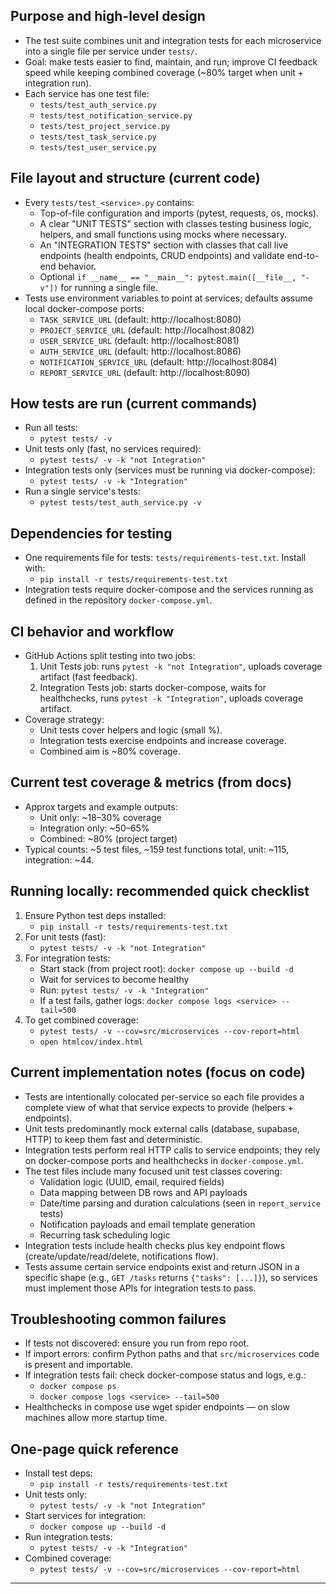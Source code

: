 ## Purpose and high-level design
- The test suite combines unit and integration tests for each microservice into a single file per service under `tests/`.
- Goal: make tests easier to find, maintain, and run; improve CI feedback speed while keeping combined coverage (~80% target when unit + integration run).
- Each service has one test file:
  - `tests/test_auth_service.py`
  - `tests/test_notification_service.py`
  - `tests/test_project_service.py`
  - `tests/test_task_service.py`
  - `tests/test_user_service.py`

## File layout and structure (current code)
- Every `tests/test_<service>.py` contains:
  - Top-of-file configuration and imports (pytest, requests, os, mocks).
  - A clear "UNIT TESTS" section with classes testing business logic, helpers, and small functions using mocks where necessary.
  - An "INTEGRATION TESTS" section with classes that call live endpoints (health endpoints, CRUD endpoints) and validate end-to-end behavior.
  - Optional `if __name__ == "__main__": pytest.main([__file__, "-v"])` for running a single file.
- Tests use environment variables to point at services; defaults assume local docker-compose ports:
  - `TASK_SERVICE_URL` (default: http://localhost:8080)
  - `PROJECT_SERVICE_URL` (default: http://localhost:8082)
  - `USER_SERVICE_URL` (default: http://localhost:8081)
  - `AUTH_SERVICE_URL` (default: http://localhost:8086)
  - `NOTIFICATION_SERVICE_URL` (default: http://localhost:8084)
  - `REPORT_SERVICE_URL` (default: http://localhost:8090)

## How tests are run (current commands)
- Run all tests:
  - `pytest tests/ -v`
- Unit tests only (fast, no services required):
  - `pytest tests/ -v -k "not Integration"`
- Integration tests only (services must be running via docker-compose):
  - `pytest tests/ -v -k "Integration"`
- Run a single service's tests:
  - `pytest tests/test_auth_service.py -v`

## Dependencies for testing
- One requirements file for tests: `tests/requirements-test.txt`. Install with:
  - `pip install -r tests/requirements-test.txt`
- Integration tests require docker-compose and the services running as defined in the repository `docker-compose.yml`.

## CI behavior and workflow
- GitHub Actions split testing into two jobs:
  1. Unit Tests job: runs `pytest -k "not Integration"`, uploads coverage artifact (fast feedback).
  2. Integration Tests job: starts docker-compose, waits for healthchecks, runs `pytest -k "Integration"`, uploads coverage artifact.
- Coverage strategy:
  - Unit tests cover helpers and logic (small %).
  - Integration tests exercise endpoints and increase coverage.
  - Combined aim is ~80% coverage.

## Current test coverage & metrics (from docs)
- Approx targets and example outputs:
  - Unit only: ~18–30% coverage
  - Integration only: ~50–65%
  - Combined: ~80% (project target)
- Typical counts: ~5 test files, ~159 test functions total, unit: ~115, integration: ~44.

## Running locally: recommended quick checklist
1. Ensure Python test deps installed:
   - `pip install -r tests/requirements-test.txt`
2. For unit tests (fast):
   - `pytest tests/ -v -k "not Integration"`
3. For integration tests:
   - Start stack (from project root): `docker compose up --build -d`
   - Wait for services to become healthy
   - Run: `pytest tests/ -v -k "Integration"`
   - If a test fails, gather logs: `docker compose logs <service> --tail=500`
4. To get combined coverage:
   - `pytest tests/ -v --cov=src/microservices --cov-report=html`
   - `open htmlcov/index.html`

## Current implementation notes (focus on code)
- Tests are intentionally colocated per-service so each file provides a complete view of what that service expects to provide (helpers + endpoints).
- Unit tests predominantly mock external calls (database, supabase, HTTP) to keep them fast and deterministic.
- Integration tests perform real HTTP calls to service endpoints; they rely on docker-compose ports and healthchecks in `docker-compose.yml`.
- The test files include many focused unit test classes covering:
  - Validation logic (UUID, email, required fields)
  - Data mapping between DB rows and API payloads
  - Date/time parsing and duration calculations (seen in `report_service` tests)
  - Notification payloads and email template generation
  - Recurring task scheduling logic
- Integration tests include health checks plus key endpoint flows (create/update/read/delete, notifications flow).
- Tests assume certain service endpoints exist and return JSON in a specific shape (e.g., `GET /tasks` returns `{"tasks": [...]}`), so services must implement those APIs for integration tests to pass.

## Troubleshooting common failures
- If tests not discovered: ensure you run from repo root.
- If import errors: confirm Python paths and that `src/microservices` code is present and importable.
- If integration tests fail: check docker-compose status and logs, e.g.:
  - `docker compose ps`
  - `docker compose logs <service> --tail=500`
- Healthchecks in compose use wget spider endpoints — on slow machines allow more startup time.


## One-page quick reference
- Install test deps:
  - `pip install -r tests/requirements-test.txt`
- Unit tests only:
  - `pytest tests/ -v -k "not Integration"`
- Start services for integration:
  - `docker compose up --build -d`
- Run integration tests:
  - `pytest tests/ -v -k "Integration"`
- Combined coverage:
  - `pytest tests/ -v --cov=src/microservices --cov-report=html`

---
